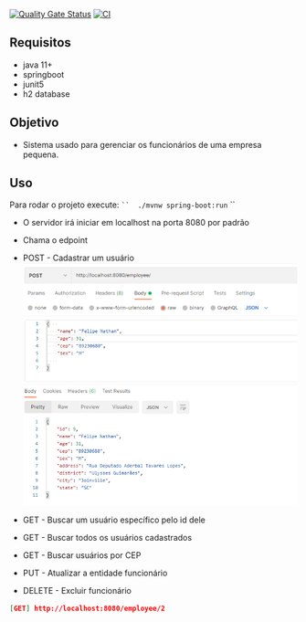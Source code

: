 [![Quality Gate Status](https://sonarcloud.io/api/project_badges/measure?project=FelipeNathan_Guiabolso&metric=alert_status)](https://sonarcloud.io/dashboard?id=FelipeNathan_Guiabolso)
[![CI](https://github.com/FelipeNathan/Guiabolso/actions/workflows/ci.yml/badge.svg?branch=master)](https://github.com/FelipeNathan/Guiabolso/actions/workflows/ci.yml)

## Requisitos
- java 11+
 - springboot
 - junit5
 - h2 database

## Objetivo
- Sistema usado para gerenciar os funcionários de uma empresa pequena.

## Uso

Para rodar o projeto execute:
` `` 
./mvnw spring-boot:run
` ``


- O servidor irá iniciar em localhost na porta 8080 por padrão
- Chama o  edpoint 

- POST - Cadastrar um usuário
![](./backend/doc/Post.png)

- GET - Buscar um usuário específico pelo id dele
- GET - Buscar todos os usuários cadastrados
- GET - Buscar usuários por CEP
- PUT - Atualizar a entidade funcionário
- DELETE - Excluir funcionário

```json
[GET] http://localhost:8080/employee/2
